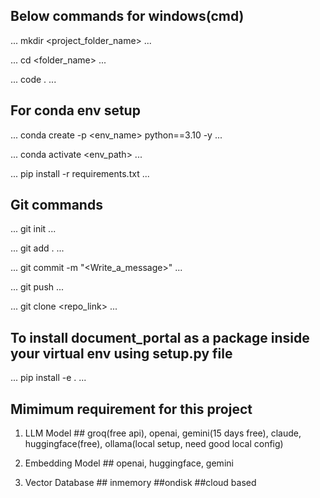 ## Below commands for windows(cmd)
...
mkdir <project_folder_name>
...

...
cd <folder_name>
...

...
code .
...

## For conda env setup
...
conda create -p <env_name> python==3.10 -y
...

...
conda activate <env_path>
...

...
pip install -r requirements.txt
...

## Git commands
...
git init
...

...
git add .
...

...
git commit -m "<Write_a_message>"
...

...
git push
...

...
git clone <repo_link>
...

## To install document_portal as a package inside your virtual env using setup.py file
...
pip install -e .
...


## Mimimum requirement for this project
1. LLM Model ## groq(free api), openai, gemini(15 days free), claude, huggingface(free), ollama(local setup, need good local config)

2. Embedding Model ## openai, huggingface, gemini

3. Vector Database ## inmemory ##ondisk ##cloud based